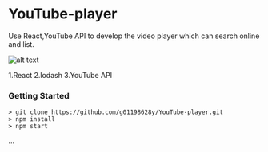 # YouTube-player

Use React,YouTube API to develop the video player which can search online and list.


![alt text](https://github.com/g01198628y/YouTube-player/blob/master/screenshot.gif)

1.React 
2.lodash 
3.YouTube API



### Getting Started

```
> git clone https://github.com/g01198628y/YouTube-player.git
> npm install
> npm start
```

...
